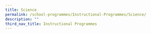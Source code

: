```yaml
---
title: Science
permalink: /school-programmes/Instructional-Programmes/Science/
description: ""
third_nav_title: Instructional Programmes
---
```

